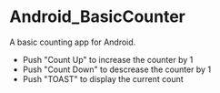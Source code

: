 # Android_BasicCounter

A basic counting app for Android.
- Push "Count Up" to increase the counter by 1
- Push "Count Down" to descrease the counter by 1
- Push "TOAST" to display the current count
